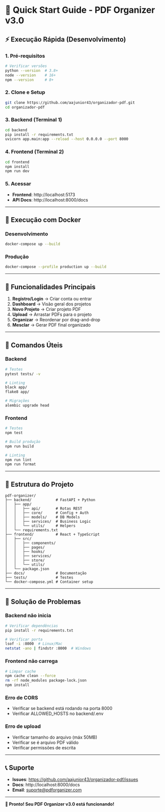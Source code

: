 # 🚀 Quick Start Guide - PDF Organizer v3.0

## ⚡ Execução Rápida (Desenvolvimento)

### 1. Pré-requisitos
```bash
# Verificar versões
python --version  # 3.8+
node --version    # 16+
npm --version     # 8+
```

### 2. Clone e Setup
```bash
git clone https://github.com/aajunior43/organizador-pdf.git
cd organizador-pdf
```

### 3. Backend (Terminal 1)
```bash
cd backend
pip install -r requirements.txt
uvicorn app.main:app --reload --host 0.0.0.0 --port 8000
```

### 4. Frontend (Terminal 2)
```bash
cd frontend
npm install
npm run dev
```

### 5. Acessar
- **Frontend**: http://localhost:5173
- **API Docs**: http://localhost:8000/docs

---

## 🐳 Execução com Docker

### Desenvolvimento
```bash
docker-compose up --build
```

### Produção
```bash
docker-compose --profile production up --build
```

---

## 🎯 Funcionalidades Principais

1. **Registro/Login** → Criar conta ou entrar
2. **Dashboard** → Visão geral dos projetos
3. **Novo Projeto** → Criar projeto PDF
4. **Upload** → Arrastar PDFs para o projeto
5. **Organizar** → Reordenar por drag-and-drop
6. **Mesclar** → Gerar PDF final organizado

---

## 🔧 Comandos Úteis

### Backend
```bash
# Testes
pytest tests/ -v

# Linting
black app/
flake8 app/

# Migrações
alembic upgrade head
```

### Frontend
```bash
# Testes
npm test

# Build produção
npm run build

# Linting
npm run lint
npm run format
```

---

## 📁 Estrutura do Projeto

```
pdf-organizer/
├── backend/           # FastAPI + Python
│   ├── app/
│   │   ├── api/       # Rotas REST
│   │   ├── core/      # Config + Auth
│   │   ├── models/    # DB Models
│   │   ├── services/  # Business Logic
│   │   └── utils/     # Helpers
│   └── requirements.txt
├── frontend/          # React + TypeScript
│   ├── src/
│   │   ├── components/
│   │   ├── pages/
│   │   ├── hooks/
│   │   ├── services/
│   │   ├── store/
│   │   └── utils/
│   └── package.json
├── docs/              # Documentação
├── tests/             # Testes
└── docker-compose.yml # Container setup
```

---

## 🚨 Solução de Problemas

### Backend não inicia
```bash
# Verificar dependências
pip install -r requirements.txt

# Verificar porta
lsof -i :8000  # Linux/Mac
netstat -ano | findstr :8000  # Windows
```

### Frontend não carrega
```bash
# Limpar cache
npm cache clean --force
rm -rf node_modules package-lock.json
npm install
```

### Erro de CORS
- Verificar se backend está rodando na porta 8000
- Verificar ALLOWED_HOSTS no backend/.env

### Erro de upload
- Verificar tamanho do arquivo (máx 50MB)
- Verificar se é arquivo PDF válido
- Verificar permissões de escrita

---

## 📞 Suporte

- **Issues**: https://github.com/aajunior43/organizador-pdf/issues
- **Docs**: http://localhost:8000/docs
- **Email**: suporte@pdforganizer.com

---

**🎉 Pronto! Seu PDF Organizer v3.0 está funcionando!**